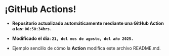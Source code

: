 # ¡GitHub Actions!
* **Repositorio actualizado automáticamente mediante una GitHub Action a las: `06:50:34hrs.`**
* **Modificado el día: `21, del mes de agosto, del año 2025.`**

* Ejemplo sencillo de cómo la **Action** modifica este archivo README.md.
